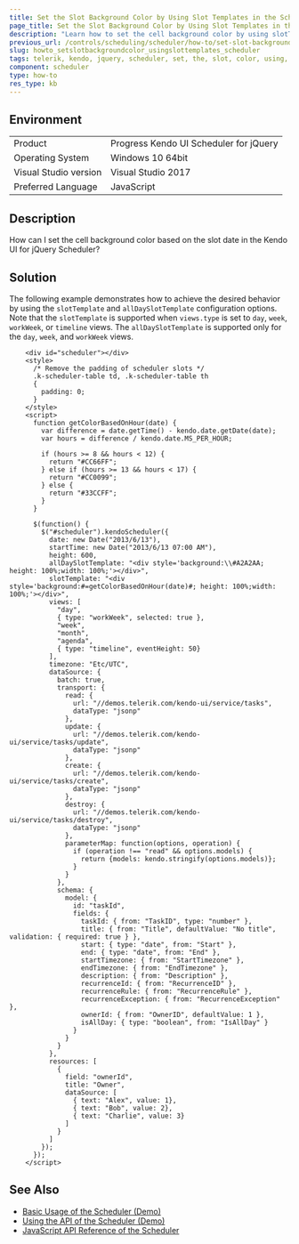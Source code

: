 ```yaml
---
title: Set the Slot Background Color by Using Slot Templates in the Scheduler
page_title: Set the Slot Background Color by Using Slot Templates in the Scheduler
description: "Learn how to set the cell background color by using slotTemplate and allDaySlotTemplate, based on the slot date, in a Kendo UI for jQuery Scheduler widget."
previous_url: /controls/scheduling/scheduler/how-to/set-slot-background-color-using-slot-templates, /controls/scheduling/scheduler/how-to/appearance/set-slot-background-color-using-slot-templates
slug: howto_setslotbackgroundcolor_usingslottemplates_scheduler
tags: telerik, kendo, jquery, scheduler, set, the, slot, color, using, templates
component: scheduler
type: how-to
res_type: kb
---
```


## Environment

<table>
 <tr>
  <td>Product</td>
  <td>Progress Kendo UI Scheduler for jQuery</td>
 </tr>
 <tr>
  <td>Operating System</td>
  <td>Windows 10 64bit</td>
 </tr>
 <tr>
  <td>Visual Studio version</td>
  <td>Visual Studio 2017</td>
 </tr>
 <tr>
  <td>Preferred Language</td>
  <td>JavaScript</td>
 </tr>
</table>

## Description

How can I set the cell background color based on the slot date in the Kendo UI for jQuery Scheduler?

## Solution

The following example demonstrates how to achieve the desired behavior by using the `slotTemplate` and `allDaySlotTemplate` configuration options. Note that the `slotTemplate` is supported when `views.type` is set to `day`, `week`, `workWeek`, or `timeline` views. The `allDaySlotTemplate` is supported only for the `day`, `week`, and `workWeek` views.

```dojo
    <div id="scheduler"></div>
    <style>
      /* Remove the padding of scheduler slots */
      .k-scheduler-table td, .k-scheduler-table th
      {
        padding: 0;
      }
    </style>
    <script>
      function getColorBasedOnHour(date) {
        var difference = date.getTime() - kendo.date.getDate(date);
        var hours = difference / kendo.date.MS_PER_HOUR;

        if (hours >= 8 && hours < 12) {
          return "#CC66FF";
        } else if (hours >= 13 && hours < 17) {
          return "#CC0099";
        } else {
          return "#33CCFF";
        }
      }

      $(function() {
        $("#scheduler").kendoScheduler({
          date: new Date("2013/6/13"),
          startTime: new Date("2013/6/13 07:00 AM"),
          height: 600,
          allDaySlotTemplate: "<div style='background:\\#A2A2AA; height: 100%;width: 100%;'></div>",
          slotTemplate: "<div style='background:#=getColorBasedOnHour(date)#; height: 100%;width: 100%;'></div>",
          views: [
            "day",
            { type: "workWeek", selected: true },
            "week",
            "month",
            "agenda",
            { type: "timeline", eventHeight: 50}
          ],
          timezone: "Etc/UTC",
          dataSource: {
            batch: true,
            transport: {
              read: {
                url: "//demos.telerik.com/kendo-ui/service/tasks",
                dataType: "jsonp"
              },
              update: {
                url: "//demos.telerik.com/kendo-ui/service/tasks/update",
                dataType: "jsonp"
              },
              create: {
                url: "//demos.telerik.com/kendo-ui/service/tasks/create",
                dataType: "jsonp"
              },
              destroy: {
                url: "//demos.telerik.com/kendo-ui/service/tasks/destroy",
                dataType: "jsonp"
              },
              parameterMap: function(options, operation) {
                if (operation !== "read" && options.models) {
                  return {models: kendo.stringify(options.models)};
                }
              }
            },
            schema: {
              model: {
                id: "taskId",
                fields: {
                  taskId: { from: "TaskID", type: "number" },
                  title: { from: "Title", defaultValue: "No title", validation: { required: true } },
                  start: { type: "date", from: "Start" },
                  end: { type: "date", from: "End" },
                  startTimezone: { from: "StartTimezone" },
                  endTimezone: { from: "EndTimezone" },
                  description: { from: "Description" },
                  recurrenceId: { from: "RecurrenceID" },
                  recurrenceRule: { from: "RecurrenceRule" },
                  recurrenceException: { from: "RecurrenceException" },
                  ownerId: { from: "OwnerID", defaultValue: 1 },
                  isAllDay: { type: "boolean", from: "IsAllDay" }
                }
              }
            }
          },
          resources: [
            {
              field: "ownerId",
              title: "Owner",
              dataSource: [
                { text: "Alex", value: 1},
                { text: "Bob", value: 2},
                { text: "Charlie", value: 3}
              ]
            }
          ]
        });
      });
    </script>
```

## See Also

* [Basic Usage of the Scheduler (Demo)](https://demos.telerik.com/kendo-ui/scheduler/index)
* [Using the API of the Scheduler (Demo)](https://demos.telerik.com/kendo-ui/scheduler/api)
* [JavaScript API Reference of the Scheduler](/api/javascript/ui/scheduler)
